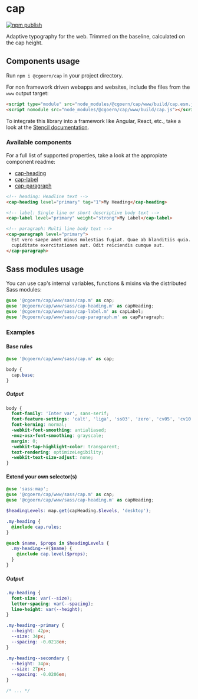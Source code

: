 # cap

[![npm publish](https://github.com/cgoern/cap/actions/workflows/npm-publish.yml/badge.svg)](https://github.com/cgoern/cap/actions/workflows/npm-publish.yml)

Adaptive typography for the web. Trimmed on the baseline, calculated on the cap height.

## Components usage

Run `npm i @cgoern/cap` in your project directory.

For non framework driven webapps and websites, include the files from the `www` output target:

<!-- prettier-ignore-start -->
```html
<script type="module" src="node_modules/@cgoern/cap/www/build/cap.esm.js"></script>
<script nomodule src="node_modules/@cgoern/cap/www/build/cap.js"></script>
```
<!-- prettier-ignore-end -->

To integrate this library into a framework like Angular, React, etc., take a look at the [Stencil documentation](https://stenciljs.com/docs/overview).

### Available components

For a full list of supported properties, take a look at the appropiate component readme:

- [cap-heading](https://github.com/cgoern/cap/blob/main/src/components/cap-heading/readme.md)
- [cap-label](https://github.com/cgoern/cap/blob/main/src/components/cap-label/readme.md)
- [cap-paragraph](https://github.com/cgoern/cap/blob/main/src/components/cap-paragraph/readme.md)

<!-- prettier-ignore-start -->
```html
<!-- heading: Headline text -->
<cap-heading level="primary" tag="1">My Heading</cap-heading>

<!-- label: Single line or short descriptive body text -->
<cap-label level="primary" weight="strong">My Label</cap-label>

<!-- paragraph: Multi line body text -->
<cap-paragraph level="primary">
  Est vero saepe amet minus molestias fugiat. Quae ab blanditiis quia. Autem et
  cupiditate exercitationem aut. Odit reiciendis cumque aut.
</cap-paragraph>
```
<!-- prettier-ignore-end -->

## Sass modules usage

You can use cap's internal variables, functions & mixins via the distributed Sass modules:

```scss
@use '@cgoern/cap/www/sass/cap.m' as cap;
@use '@cgoern/cap/www/sass/cap-heading.m' as capHeading;
@use '@cgoern/cap/www/sass/cap-label.m' as capLabel;
@use '@cgoern/cap/www/sass/cap-paragraph.m' as capParagraph;
```

### Examples

#### Base rules

```scss
@use '@cgoern/cap/www/sass/cap.m' as cap;

body {
  cap.base;
}

```

##### Output

```css
body {
  font-family: 'Inter var', sans-serif;
  font-feature-settings: 'calt', 'liga', 'ss03', 'zero', 'cv05', 'cv10';
  font-kerning: normal;
  -webkit-font-smoothing: antialiased;
  -moz-osx-font-smoothing: grayscale;
  margin: 0;
  -webkit-tap-highlight-color: transparent;
  text-rendering: optimizeLegibility;
  -webkit-text-size-adjust: none;
}
```

#### Extend your own selector(s)

```scss
@use 'sass:map';
@use '@cgoern/cap/www/sass/cap.m' as cap;
@use '@cgoern/cap/www/sass/cap-heading.m' as capHeading;

$headingLevels: map.get(capHeading.$levels, 'desktop');

.my-heading {
  @include cap.rules;
}

@each $name, $props in $headingLevels {
  .my-heading--#{$name} {
    @include cap.level($props);
  }
}
```

##### Output

```css
.my-heading {
  font-size: var(--size);
  letter-spacing: var(--spacing);
  line-height: var(--height);
}

.my-heading--primary {
  --height: 42px;
  --size: 34px;
  --spacing: -0.0218em;
}

.my-heading--secondary {
  --height: 34px;
  --size: 27px;
  --spacing: -0.0206em;
}

/* ... */
```
